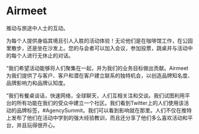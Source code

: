 # Airmeet

推动与旅途中人士的互动。

为每个人提供身临其境且引人入胜的活动体验！无论他们是在咖啡馆工作，在公园里散步，还是坐在沙发上。您的与会者可以加入会议，参加投票，跳桌并与活动中的每个人进行无休止的对话。

“我们希望活动能够将人们聚集在一起，并为我们的业务目标做出贡献。Airmeet为我们提供了与客户、客户和潜在客户建立联系的独特机会，以创造品牌知名度、品牌影响力和品牌认知度。

“我们有餐桌谈话，快速网络，全球聊天，人们互相关注和交谈。我们试图利用平台的所有功能在我们的受众中建立一个社区。我们看到Twitter上的人们使用该活动的品牌标签，#AgencySummit。我们可以看到影响就在那里。人们不仅在推特上发布了他们在活动中学到的强大经验教训，而且还分享了他们多么喜欢活动和平台，并且玩得很开心。
